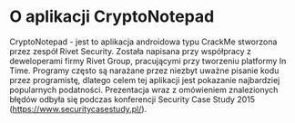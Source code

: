 # O aplikacji CryptoNotepad
CryptoNotepad - jest to aplikacja androidowa typu CrackMe stworzona przez zespół Rivet Security. Została napisana przy współpracy z deweloperami firmy Rivet Group, pracującymi przy tworzeniu platformy In Time. Programy często są narażane przez niezbyt uważne pisanie kodu przez programistę, dlatego celem tej aplikacji jest pokazanie najbardziej popularnych podatności. Prezentacja wraz z omówieniem znalezionych błędów odbyła się podczas konferencji Security Case Study 2015  (https://www.securitycasestudy.pl/).
